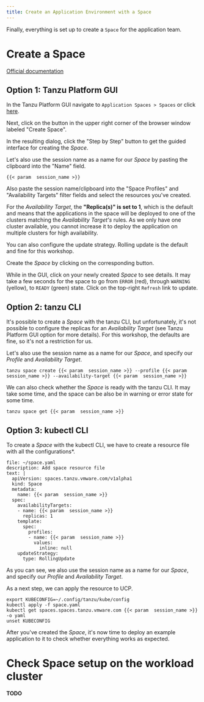 ```yaml
---
title: Create an Application Environment with a Space
---
```


Finally, everything is set up to create a `Space` for the application team. 

# Create a Space
[Official documentation](https://docs.vmware.com/en/VMware-Tanzu-Platform/services/create-manage-apps-tanzu-platform-k8s/getting-started-create-app-envmt.html#create-a-space-in-your-project-4)

## Option 1: Tanzu Platform GUI
In the Tanzu Platform GUI navigate to `Application Spaces > Spaces` or click [here](https://www.mgmt.cloud.vmware.com/hub/application-engine/spaces).

Next, click on the button in the upper right corner of the browser window labeled "Create Space".

In the resulting dialog, click the "Step by Step" button to get the guided interface for creating the *Space*.

Let's also use the session name as a name for our *Space* by pasting the clipboard into the "Name" field.
```copy
{{< param  session_name >}}
```

Also paste the session name/clipboard into the "Space Profiles" and "Availability Targets" filter fields and select the resources you've created.

For the *Availability Target*, the **"Replica(s)" is set to 1**, which is the default and means that the applications in the space will be deployed to one of the clusters matching the *Availability Target's* rules. As we only have one cluster available, you cannot increase it to deploy the application on multiple clusters for high availability. 

You can also configure the update strategy. Rolling update is the default and fine for this workshop.

Create the *Space* by clicking on the corresponding button.

While in the GUI, click on your newly created *Space* to see details.
It may take a few seconds for the space to go from `ERROR` (red), through `WARNING` (yellow), to `READY` (green) state. Click on the top-right `Refresh` link to update.

## Option 2: tanzu CLI
It's possible to create a *Space* with the tanzu CLI, but unfortunately, it's not possible to configure the replicas for an *Availability Target* (see Tanzu Platform GUI option for more details).
For this workshop, the defaults are fine, so it's not a restriction for us.

Let's also use the session name as a name for our *Space*, and specify our *Profile* and *Availability Target*.
```execute
tanzu space create {{< param  session_name >}} --profile {{< param  session_name >}} --availability-target {{< param  session_name >}}
```

We can also check whether the *Space* is ready with the tanzu CLI. It may take some time, and the space can be also be in warning or error state for some time.
```execute
tanzu space get {{< param  session_name >}}
```

## Option 3: kubectl CLI
To create a *Space* with the kubectl CLI, we have to create a resource file with all the configurations*.
```editor:append-lines-to-file
file: ~/space.yaml
description: Add space resource file
text: |
  apiVersion: spaces.tanzu.vmware.com/v1alpha1
  kind: Space
  metadata:
    name: {{< param  session_name >}}
  spec:
    availabilityTargets:
    - name: {{< param  session_name >}}
      replicas: 1
    template:
      spec:
        profiles:
        - name: {{< param  session_name >}}
          values:
            inline: null
    updateStrategy:
      type: RollingUpdate
```
As you can see, we also use the session name as a name for our *Space*, and specify our *Profile* and *Availability Target*.

As a next step, we can apply the resource to UCP.
```
export KUBECONFIG=~/.config/tanzu/kube/config
kubectl apply -f space.yaml
kubectl get spaces.spaces.tanzu.vmware.com {{< param  session_name >}} -o yaml
unset KUBECONFIG  
```

After you've created the *Space*, it's now time to deploy an example application to it to check whether everything works as expected.

# Check Space setup on the workload cluster
**TODO**